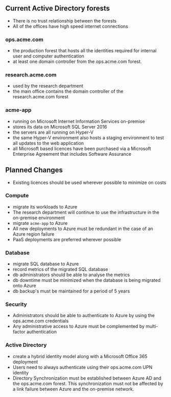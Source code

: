 
## Current Active Directory forests
- There is no trust relationship between the forests
- All of the offices have high speed internet connections

### ops.acme.com 
- the production forest that hosts all the identities required for internal user and computer authentication
- at least one domain controller from the ops.acme.com forest.

### research.acme.com
- used by the research department
- the main office contains the domain controller of the research.acme.com forest

### acme-app
- running on Microsoft Internet Information Services on-premise
- stores its data on Microsoft SQL Server 2016
- the servers are all running on Hyper-V
- the same Hyper-V environment also hosts a staging environment to test all updates to the web application
- all Microsoft based licences have been purchased via a Microsoft Enterprise Agreement that includes Software Assurance

## Planned Changes
- Existing licences should be used wherever possible to minimize on costs

### Compute
- migrate its workloads to Azure
- The research department will continue to use the infrastructure in the on-premise environment
- migrate `acme-app` to Azure
- All new deployments to Azure must be redundant in the case of an Azure region failure
- PaaS deployments are preferred wherever possible

### Database
- migrate SQL database to Azure
- record metrics of the migrated SQL database
- db administrators should be able to analyse the metrics 
- db downtime must be minimized when the database is being migrated onto Azure
- db backup's must be maintained for a period of 5 years

### Security
- Administrators should be able to authenticate to Azure by using the ops.acme.com credentials
- Any administrative access to Azure must be complemented by multi-factor authentication

### Active Directory
- create a hybrid identity model along with a Microsoft Office 365 deployment
- Users need to always authenticate using their ops.acme.com UPN identity
- Directory Synchronization must be established between Azure AD and the ops.acme.com forest. This synchronization must not be affected by a link failure between Azure and the on-premise network.
